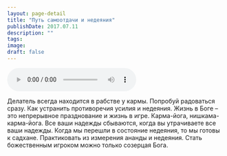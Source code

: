 ```yaml
---
layout: page-detail
title: "Путь самоотдачи и недеяния"
publishDate: 2017.07.11
description: ""
tags:
image:
draft: false
---
```


<audio title="2017.07.11 - Путь самоотдачи и недеяния.mp3" src="https://filer-api.advayta.org/v1.0/public/files/73180" controls=""></audio>

 Делатель всегда находится в рабстве у кармы. Попробуй радоваться сразу. Как устранить противоречия усилия и недеяния. Жизнь в Боге – это непрерывное празднование и жизнь в игре. Карма-йога, нишкама-карма-йога. Все ваши надежды сбываются, когда вы утрачиваете все ваши надежды. Когда мы перешли в состояние недеяния, то мы готовы к садхане. Практиковать из измерения ананды и недеяния. Стать божественным игроком можно только созерцая Бога. 

  
